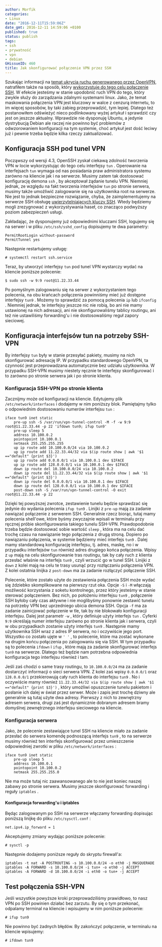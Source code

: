 ```yaml
---
author: Morfik
categories:
- Linux
date: "2016-12-11T15:59:06Z"
date_gmt: 2016-12-11 14:59:06 +0100
published: true
status: publish
tags:
- ssh
- prywatność
- vpn
- debian
GHissueID: 460
title: Jak skonfigurować połączenie VPN przez SSH
---
```


Szukając informacji na [temat ukrycia ruchu generowanego przez OpenVPN][1], natrafiłem także na
sposób, który [wykorzystuje do tego celu połączenie SSH][2]. W efekcie jesteśmy w stanie upodobnić
ruch VPN do tego, który zwykle służy do zarządzania zdalnymi systemami linux. Jako, że temat
maskowania połączenia VPN jest kluczowy w walce z cenzurą internetu, to im więcej sposobów, by taki
zabieg przeprowadzić, tym lepiej. Dlatego też postanowiłem odświeżyć nieco podlinkowany wyżej
artykuł i sprawdzić czy jest on jeszcze aktualny. Wprawdzie nie dysponuję Ubuntu, a jedynie
dystrybucją Debian ale raczej nie powinno być problemów z odwzorowaniem konfiguracji na tym
systemie, choć artykuł jest dość leciwy już i pewnie trzeba będzie kilka rzeczy zaktualizować.

<!--more-->
## Konfiguracja SSH pod tunel VPN

Począwszy od wersji 4.3, OpenSSH zyskał ciekawą zdolność tworzenia VPN w locie wykorzystując do tego
celu interfejsy `tun` . Operowanie na interfejsach `tun` wymaga od nas posiadania praw
administratora systemu zarówno na kliencie jak i na serwerze. Musimy zatem tak dostosować
konfigurację demona `ssh` , by akceptował żądanie tunelu VPN. Niemniej jednak, ze względu na fakt
tworzenia interfejsów `tun` po stronie serwera, musimy także umożliwić zalogowanie się na
użytkownika root na serwerze. Nie jest to jednak bezpieczne rozwiązanie, chyba, że zaimplementujemy
na serwerze SSH obsługę [uwierzytelniających kluczy SSH][3]. Wtedy będziemy mogli zrezygnować z
wykorzystywania haseł, co znacząco podwyższy poziom zabezpieczeń usługi.

Zakładając, że dysponujemy już odpowiednimi kluczami SSH, logujemy się na serwer i w pliku
`/etc/ssh/sshd_config` dopisujemy te dwa parametry:

    PermitRootLogin without-password
    PermitTunnel yes

Następnie restartujemy usługę:

    # systemctl restart ssh.service

Teraz, by utworzyć interfejsy `tun` pod tunel VPN wystarczy wydać na kliencie poniższe polecenie:

    $ sudo ssh -w 9:9 root@11.22.33.44

Po pomyślnym zalogowaniu się na serwer z wykorzystaniem tego polecenia, na obu krańcach połączenia
powinniśmy mieć już dostępne interfejsy `tun9` . Możemy to sprawdzić za pomocą polecenia `ip` lub
`ifconfig` . Niemniej jednak, te interfejsy jeszcze nic nie robią, bo ani nie mamy ustawionej na
nich adresacji, ani nie skonfigurowaliśmy tablicy routingu, ani też nie ustawiliśmy forwarding'u i
nie dostosowaliśmy reguł zapory sieciowej.

## Konfiguracja interfejsów tun na potrzeby SSH-VPN

By interfejsy `tun` były w stanie przesyłać pakiety, musimy na nich skonfigurować adresację IP. W
przypadku standardowego OpenVPN, ta czynność jest przeprowadzana automatycznie bez udziału
użytkownika. W przypadku SSH-VPN musimy niestety ręcznie te interfejsy skonfigurować i to zarówno
po stronie serwera jak i po stronie klienta.

### Konfiguracja SSH-VPN po stronie klienta

Zacznijmy może od konfiguracji na kliencie. Edytujemy plik `/etc/network/interfaces` i dodajemy w
nim poniższy blok. Pamiętajmy tylko o odpowiednim dostosowaniu numerów interfejsu `tun` :

    iface tun9 inet static
        pre-up ssh -S /var/run/vpn-tunnel-control -M -f -w 9:9 root@11.22.33.44 -p 22 'ifdown tun9; ifup tun9'
        pre-up sleep 5
        address 10.100.0.2
        pointopoint 10.100.0.1
        netmask 255.255.255.255
        up ip route add 10.100.0.0/24 via 10.100.0.2
        up ip route add 11.22.33.44/32 via $(ip route show | awk '$1 =="default" {print $3}')
        up ip route add 0.0.0.0/1 via 10.100.0.1 dev $IFACE
        up ip route add 128.0.0.0/1 via 10.100.0.1 dev $IFACE
        down ip route del 10.100.0.0/24 via 10.100.0.2
        down ip route del 11.22.33.44/32 via $(ip route show | awk '$1 =="default" {print $3}')
        down ip route del 0.0.0.0/1 via 10.100.0.1 dev $IFACE
        down ip route del 128.0.0.0/1 via 10.100.0.1 dev $IFACE
        post-down ssh -S /var/run/vpn-tunnel-control -O exit root@11.22.33.44 -p 22

Dzięki tej powyższej zwrotce, zestawienie tunelu będzie sprawdzać się jedynie do wydania polecenia
`ifup tun9` . Linijki z `pre-up` mają za zadanie nawiązać połączenie z serwerem SSH. Generalnie
rzecz biorąc, tutaj mamy polecenia shell'owe, które byśmy zwyczajnie wpisali w terminalu przy
ręcznej próbie skonfigurowania takiego tunelu SSH-VPN. Prawdopodobnie trzeba będzie dostosować
sobie wartość `sleep` , która ma na celu dać trochę czasu na nawiązanie tego połączenia z drugą
stroną. Dopiero po nawiązaniu połączenia, w systemie będziemy mieć interfejs `tun9` . Dalej mamy
standardową konfigurację interfejsu, tj. adres, maskę, no i w przypadku interfejsów `tun` również
adres drugiego końca połączenia. Wpisy z `up` mają na celu skonfigurowanie tras routingu, tak by
cały ruch z klienta przesłać właśnie na interfejs `tun9` , czyli wrzucić go w tunel SSH. Linijki z
`down` z kolei mają na celu te trasy usunąć przy rozłączaniu połączenia VPN. Z kolei ostatnia
linijka z `post-down` ma za zadanie rozłączyć połączenie SSH.

Polecenie, które zostało użyte do zestawienia połączenia SSH może wydać się ździebko skomplikowane
na pierwszy rzut oka. Opcje `-S` i `-M` włączają możliwość korzystania z soketu kontrolnego, przez
który jesteśmy w stanie sterować połączeniem. Bez nich, po położeniu interfejsu `tun9` , połączenie
SSH byłoby cały czas aktywne i nie moglibyśmy ponownie zestawić tunelu na potrzeby VPN bez
uprzedniego ubicia demona SSH. Opcja `-f` ma za zadanie zainicjować połączenie w tle, tak by nie
blokowało konfiguracji interfejsu. Dalej jest parametr `-w` , który definiuje użyty interfejs
`tun` . Cyferki `9:9` określają numer interfejsu zarówno po stronie klienta jak i serwera, czyli w
obu przypadkach zostanie użyty interfejs `tun9` . Następnie mamy użytkownika SSH wraz z adres IP
serwera, no i oczywiście jego port. Wszystko co zostało ujęte w `' '` , to polecenie, które ma
zostać wykonane na drugim końcu połączenia po zalogowaniu się via SSH. W tym przypadku są to
polecenia `ifdown` i `ifup` , które mają za zadanie skonfigurować interfejs `tun9` na serwerze.
Dlatego też będzie nam potrzebna odpowiednia konfiguracja tego interfejsu również i tam.

Jeśli zaś chodzi o same trasy routingu, to `10.100.0.0/24` ma za zadanie dostarczyć informacji o
sieci serwera VPN. Z kolei zaś wpisy `0.0.0.0/1` oraz `128.0.0.0/1` przekierowują cały ruch klienta
do interfejsu `tun9` . No i oczywiście mamy również
`11.22.33.44/32 via $(ip route show | awk '$1 =="default" {print $3}')` , który umożliwi opuszczenie
tunelu pakietom i posłanie ich dalej w świat przez serwer. Może i zapis jest trochę dziwny ale
generalnie są tutaj użyte dwa adresy. Pierwszy z nich to zewnętrzny adresem serwera, drugi zaś jest
dynamicznie dobranym adresem bramy domyślnej zewnętrznego interfejsu sieciowego na kliencie.

### Konfiguracja serwera

Jako, że polecenie zestawiające tunel SSH na kliencie miało za zadanie przesłać do serwera komendę
podnoszącą interfejs `tun9` , to na serwerze musimy również ten interfejs skonfigurować przez
umieszczenie odpowiedniej zwrotki w pliku `/etc/network/interfaces` :

    iface tun9 inet static
        pre-up sleep 5
        address 10.100.0.1
        pointopoint 10.100.0.2
        netmask 255.255.255.0

Nie ma może tutaj nic zaawansowanego ale to nie jest koniec naszej zabawy po stronie serwera. Musimy
jeszcze skonfigurować forwarding i reguły `iptables` .

#### Konfiguracja forwarding'u i iptables

Będąc zalogowanym po SSH na serwerze włączamy forwarding dopisując poniższą linijkę do pliku
`/etc/sysctl.conf` :

    net.ipv4.ip_forward = 1

Akceptujemy zmiany wydając poniższe polecenie:

    # sysctl -p

Następnie dodajemy poniższe reguły do skryptu firewall'a:

    iptables -t nat -A POSTROUTING -s 10.100.0.0/24 -o eth0 -j MASQUERADE
    iptables -A FORWARD -s 10.100.0.0/24 -i tun+ -o eth0 -j ACCEPT
    iptables -A FORWARD -d 10.100.0.0/24 -i eth0 -o tun+ -j ACCEPT

## Test połączenia SSH-VPN

Jeśli wszystkie powyższe kroki przeprowadziliśmy prawidłowo, to nasz VPN po SSH powinien działać bez
zarzutu. By się o tym przekonać, odpalamy terminal na kliencie i wpisujemy w nim poniższe polecenie:

    # ifup tun9

Nie powinno być żadnych błędów. By zakończyć połączenie, w terminalu na kliencie wpisujemy:

    # ifdown tun9


[1]: /post/jak-ukryc-ruch-openvpn-przy-pomocy-stunnel/
[2]: https://help.ubuntu.com/community/SSH_VPN
[3]: /post/uwierzytelniajace-klucze-ssh/

